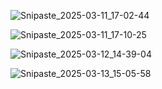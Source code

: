 ![Snipaste_2025-03-11_17-02-44](https://yangyang666.oss-cn-chengdu.aliyuncs.com/images/Snipaste_2025-03-11_17-02-44.png)

![Snipaste_2025-03-11_17-10-25](https://yangyang666.oss-cn-chengdu.aliyuncs.com/images/Snipaste_2025-03-11_17-10-25.png)

![Snipaste_2025-03-12_14-39-04](https://yangyang666.oss-cn-chengdu.aliyuncs.com/images/Snipaste_2025-03-12_14-39-04.png)



![Snipaste_2025-03-13_15-05-58](https://yangyang666.oss-cn-chengdu.aliyuncs.com/images/Snipaste_2025-03-13_15-05-58.png)

